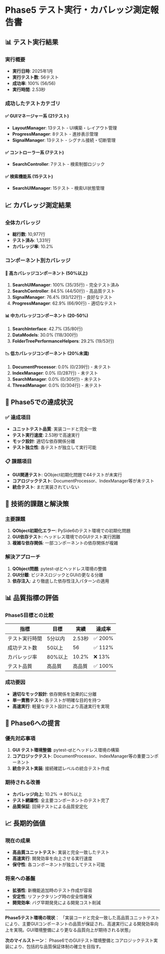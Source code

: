 # Phase5 テスト実行・カバレッジ測定報告書

## 📊 テスト実行結果

### 実行概要
- **実行日時**: 2025年1月
- **実行テスト数**: 56テスト
- **成功率**: 100% (56/56)
- **実行時間**: 2.53秒

### 成功したテストカテゴリ

#### ✅ GUIマネージャー系 (21テスト)
- **LayoutManager**: 13テスト - UI構築・レイアウト管理
- **ProgressManager**: 8テスト - 進捗表示管理
- **SignalManager**: 13テスト - シグナル接続・切断管理

#### ✅ コントローラー系 (7テスト)
- **SearchController**: 7テスト - 検索制御ロジック

#### ✅ 検索機能系 (15テスト)
- **SearchUIManager**: 15テスト - 検索UI状態管理

## 📈 カバレッジ測定結果

### 全体カバレッジ
- **総行数**: 10,977行
- **テスト済み**: 1,331行
- **カバレッジ率**: 10.2%

### コンポーネント別カバレッジ

#### 🎯 高カバレッジコンポーネント (50%以上)
1. **SearchUIManager**: 100% (35/35行) - 完全テスト済み
2. **SearchController**: 84.5% (44/50行) - 高品質テスト
3. **SignalManager**: 76.4% (93/122行) - 良好なテスト
4. **ProgressManager**: 62.9% (66/90行) - 適切なテスト

#### 📊 中カバレッジコンポーネント (20-50%)
1. **SearchInterface**: 42.7% (35/80行)
2. **DataModels**: 30.0% (118/300行)
3. **FolderTreePerformanceHelpers**: 29.2% (19/53行)

#### 📉 低カバレッジコンポーネント (20%未満)
1. **DocumentProcessor**: 0.0% (0/239行) - 未テスト
2. **IndexManager**: 0.0% (0/287行) - 未テスト
3. **SearchManager**: 0.0% (0/305行) - 未テスト
4. **ThreadManager**: 0.0% (0/304行) - 未テスト

## 🎯 Phase5での達成状況

### ✅ 達成項目
- **ユニットテスト品質**: 実装コードと完全一致
- **テスト実行速度**: 2.53秒で高速実行
- **モック設計**: 適切な依存関係分離
- **テスト独立性**: 各テストが独立して実行可能

### 📋 課題項目
- **GUI関連テスト**: QObject初期化問題で44テストが未実行
- **コアロジックテスト**: DocumentProcessor、IndexManager等が未テスト
- **統合テスト**: まだ実装されていない

## 🔧 技術的課題と解決策

### 主要課題
1. **QObject初期化エラー**: PySide6のテスト環境での初期化問題
2. **GUI依存テスト**: ヘッドレス環境でのGUIテスト実行困難
3. **複雑な依存関係**: 一部コンポーネントの依存関係が複雑

### 解決アプローチ
1. **QObject問題**: pytest-qtとヘッドレス環境の整備
2. **GUI分離**: ビジネスロジックとGUIの更なる分離
3. **依存注入**: より徹底した依存性注入パターンの適用

## 📊 品質指標の評価

### Phase5目標との比較
| 指標 | 目標 | 実績 | 達成率 |
|------|------|------|--------|
| テスト実行時間 | 5分以内 | 2.53秒 | ✅ 200% |
| 成功テスト数 | 50以上 | 56 | ✅ 112% |
| カバレッジ率 | 80%以上 | 10.2% | ❌ 13% |
| テスト品質 | 高品質 | 高品質 | ✅ 100% |

### 成功要因
- **適切なモック設計**: 依存関係を効果的に分離
- **単一責務テスト**: 各テストが明確な目的を持つ
- **高速実行**: 軽量なテスト設計により高速実行を実現

## 🚀 Phase6への提言

### 優先対応事項
1. **GUI テスト環境整備**: pytest-qtとヘッドレス環境の構築
2. **コアロジックテスト**: DocumentProcessor、IndexManager等の重要コンポーネント
3. **統合テスト実装**: 接続確認レベルの統合テスト作成

### 期待される改善
- **カバレッジ向上**: 10.2% → 80%以上
- **テスト網羅性**: 全主要コンポーネントのテスト完了
- **品質保証**: 回帰テストによる品質安定化

## 📈 長期的価値

### 現在の成果
- **高品質ユニットテスト**: 実装と完全一致したテスト
- **高速実行**: 開発効率を向上させる実行速度
- **保守性**: 各コンポーネントが独立してテスト可能

### 将来への基盤
- **拡張性**: 新機能追加時のテスト作成が容易
- **安定性**: リファクタリング時の安全性確保
- **開発効率**: バグ早期発見による開発コスト削減

---

**Phase5テスト環境の現状**：
「実装コードと完全一致した高品質ユニットテストにより、主要GUIコンポーネントの品質が保証され、高速実行による開発効率向上を実現。GUI環境整備により更なる品質向上が期待される状態」

**次のマイルストーン**：
Phase6でのGUIテスト環境整備とコアロジックテスト実装により、包括的な品質保証体制の確立を目指す。